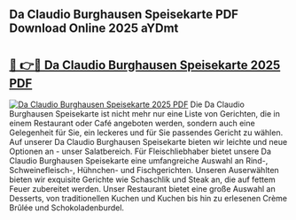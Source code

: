 ## Da Claudio Burghausen Speisekarte PDF Download Online 2025 aYDmt

# <h2><a href="http://gcb9wq.nevu.top/?p=Da+Claudio+Burghausen+Speisekarte">🔗 👉🔴 Da Claudio Burghausen Speisekarte 2025 PDF</a></h2>

[![Da Claudio Burghausen Speisekarte 2025 PDF](https://i.imgur.com/dBaPXMq.png)](http://gcb9wq.nevu.top/?p=Da+Claudio+Burghausen+Speisekarte)
Die Da Claudio Burghausen Speisekarte ist nicht mehr nur eine Liste von Gerichten, die in einem Restaurant oder Café angeboten werden, sondern auch eine Gelegenheit für Sie, ein leckeres und für Sie passendes Gericht zu wählen. Auf unserer Da Claudio Burghausen Speisekarte bieten wir leichte und neue Optionen an - unser Salatbereich. Für Fleischliebhaber bietet unsere Da Claudio Burghausen Speisekarte eine umfangreiche Auswahl an Rind-, Schweinefleisch-, Hühnchen- und Fischgerichten. Unseren Auserwählten bieten wir exquisite Gerichte wie Schaschlik und Steak an, die auf fettem Feuer zubereitet werden. Unser Restaurant bietet eine große Auswahl an Desserts, von traditionellen Kuchen und Kuchen bis hin zu erlesenen Crème Brûlée und Schokoladenburdel.
